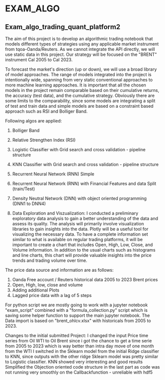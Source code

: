 # EXAM_ALGO


## Exam_algo_trading_quant_platform2
The aim of this project is to develop an algorithmic trading notebook that models different types of strategies using any applicable market instrument from tqoa-Oanda/Reuters. As we cannot integrate the API directly, we will use static data in this project. Our strategy will be focused on the "BRENT" instrument Cal 2005 to Cal 2023.

To forecast the market's direction (up or down), we will use a broad library of model approaches. The range of models integrated into the project is intentionally wide, spanning from very static conventional approaches to more machine learning approaches. It is important that all the chosen models in the project remain comparable based on their cumulative returns, the accuracy (test data), and the cumulative strategy. Obviously there are some limits to the comparability, since some models are integrating a split of test and train data and simple models are based on a constraint based approach such as RSI and Bolliger Band.

Following algos are applied:

1. Bolliger Band
2. Relative Strengthen Index (RSI)
3. Logistic Classifier with Grid search and cross validation - pipeline structure
4. KNN Classifier with Grid search and cross validation - pipeline structure
5. Recurrent Neural Network (RNN) Simple
6. Recurrent Neural Network (RNN) with Financial Features and data Split (train/Test)
7. Density Neutral Network (DNN) with object oriented programming (DNN1 to DNN4)


0. Data Exploration and Viszualization:
I conducted a preliminary exploratory data analysis to gain a better understanding of the data and assess its quality. The analysis will primarily involve visualization libraries to gain insights into the data. Plotly will be a useful tool for visualizing the necessary data. To have a complete information set similar to what is available on regular trading platforms, it will be important to create a chart that includes Open, High, Low, Close, and Volume information. In addition to the usual charts such as histograms and line charts, this chart will provide valuable insights into the price trends and trading volume over time.

The price data source and information are as follows:

1. Oanda Free account / Reuters historical data 2005 to 2023 Brent prices 
2. Open, High, low, close and volume 
3. Adding additional Plots 
4. Lagged price data with a lag of 5 steps


For python script we are mostly going to work with a jupyter notebook "exam_script" combined with a "formula_collection.py" script which is saving some helper function to support the main jupyter notebook. The Data import is based on "brent_ohlcv.xlsx" with historicals from 2005 to 2023.

Changes to the initial submitted Project:
I changed the input Price time series from Oil WTI to Oil Brent since i got the chance to get a time serie from 2005 to 2023 which is way better than intra day move of one month from the WTI
I switched in the Sklearn model from the initial Ridge classifier to KNN, since outputs with the other ridge Sklearn model was pretty similar to Logistic classifier. KNN showed very interesting and good results
Simplified the Objection oriented code structure in the last part as code was not running very smoothly on the Callbackfunction - unreliable with hdf5
